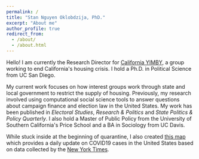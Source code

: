 ```yaml
---
permalink: /
title: "Stan Nguyen Oklobdzija, PhD."
excerpt: "About me"
author_profile: true
redirect_from: 
  - /about/
  - /about.html
---
```


Hello! I am currently the Research Director for [California YIMBY](https://cayimby.org/), a group working to end California's housing crisis. I hold a Ph.D. in Political Science from UC San Diego. 

My current work focuses on how interest groups work through state and local government to restrict the supply of housing. Previously, my research involved using computational social science tools to answer questions about campaign finance and election law in the United States. My work has been published in *Electoral Studies*, *Research & Politics* and *State Politics & Policy Quarterly*. I also hold a Master of Public Policy from the University of Southern California's Price School and a BA in Sociology from UC Davis. 

While stuck inside at the beginning of quarantine, I also created [this map](http://acsweb.ucsd.edu/~soklobdz/covid_map.html) which provides a daily update on COVID19 cases in the United States based on data collected by the [New York Times](https://github.com/nytimes/covid-19-data).
